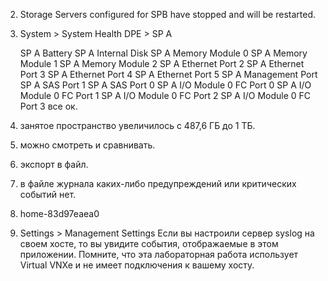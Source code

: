 2. Storage Servers configured for SPB have stopped and will be restarted.
3. System > System Health 
   DPE > SP A
   
   SP A Battery
   SP A Internal Disk
   SP A Memory Module 0
   SP A Memory Module 1
   SP A Memory Module 2
   SP A Ethernet Port 2
   SP A Ethernet Port 3
   SP A Ethernet Port 4
   SP A Ethernet Port 5
   SP A Management Port
   SP A SAS Port 1
   SP A SAS Port 0
   SP A I/O Module 0 FC Port 0
   SP A I/O Module 0 FC Port 1
   SP A I/O Module 0 FC Port 2
   SP A I/O Module 0 FC Port 3
   все ок.
4. занятое пространство увеличилось с 487,6 ГБ до 1 ТБ.
5. можно смотреть и сравнивать.
6. экспорт в файл.
7. в файле журнала каких-либо предупреждений или критических событий нет.
8. home-83d97eaea0
9. Settings > Management Settings
   Если вы настроили сервер syslog на своем хосте, то вы увидите события, отображаемые в этом приложении. Помните, что эта лабораторная работа использует Virtual VNXe и не имеет подключения к вашему хосту. 

